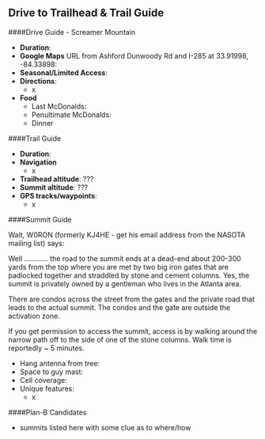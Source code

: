 Drive to Trailhead & Trail Guide
--------------------------------------------------------
####Drive Guide - Screamer Mountain

* **Duration**: 
* **Google Maps** URL from Ashford Dunwoody Rd and I-285 at 33.91998, -84.33898: 
* **Seasonal/Limited Access**:
* **Directions**:
    * x
* **Food**
    * Last McDonalds: 
    * Penultimate McDonalds: 
    * Dinner

####Trail Guide

* **Duration**:
* **Navigation**
    * x
* **Trailhead altitude**: ???
* **Summit altitude**: ???
* **GPS tracks/waypoints**:
    * x

####Summit Guide

Walt,  W0RON  (formerly KJ4HE - get his email address from the NASOTA mailing list) says:

Well ............ the road to the summit ends at a dead-end about 200-300 yards from the top where you are met by two big iron gates that are padlocked together and straddled by stone and cement columns.  Yes, the summit is privately owned by a gentleman who lives in the Atlanta area.

There are condos across the street from the gates and the private road that leads to the actual summit.  The condos and the gate are outside the activation zone.

If you get permission to access the summit, access is by walking around the narrow path off to the side of one of the stone columns.  Walk time is reportedly ~ 5 minutes.


* Hang antenna from tree:
* Space to guy mast:
* Cell coverage:
* Unique features:
    * x

####Plan-B Candidates

* summits listed here with some clue as to where/how
